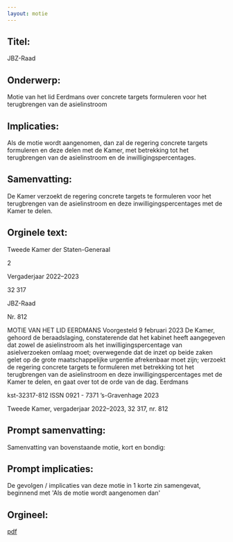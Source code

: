 ```yaml
---
layout: motie
---
```

## Titel:
JBZ-Raad
## Onderwerp:
Motie van het lid Eerdmans over concrete targets formuleren voor het terugbrengen van de asielinstroom
## Implicaties:

Als de motie wordt aangenomen, dan zal de regering concrete targets formuleren en deze delen met de Kamer, met betrekking tot het terugbrengen van de asielinstroom en de inwilligingspercentages.
## Samenvatting:

De Kamer verzoekt de regering concrete targets te formuleren voor het terugbrengen van de asielinstroom en deze inwilligingspercentages met de Kamer te delen.
## Orginele text:


Tweede Kamer der Staten-Generaal

2

Vergaderjaar 2022–2023

32 317

JBZ-Raad

Nr. 812

MOTIE VAN HET LID EERDMANS
Voorgesteld 9 februari 2023
De Kamer,
gehoord de beraadslaging,
constaterende dat het kabinet heeft aangegeven dat zowel de asielinstroom als het inwilligingspercentage van asielverzoeken omlaag moet;
overwegende dat de inzet op beide zaken gelet op de grote maatschappelijke urgentie afrekenbaar moet zijn;
verzoekt de regering concrete targets te formuleren met betrekking tot het
terugbrengen van de asielinstroom en deze inwilligingspercentages met
de Kamer te delen,
en gaat over tot de orde van de dag.
Eerdmans

kst-32317-812
ISSN 0921 - 7371
’s-Gravenhage 2023

Tweede Kamer, vergaderjaar 2022–2023, 32 317, nr. 812


## Prompt samenvatting:
Samenvatting van bovenstaande motie, kort en bondig:


## Prompt implicaties:
De gevolgen / implicaties van deze motie in 1 korte zin samengevat, beginnend met 'Als de motie wordt aangenomen dan' 

## Orgineel:
[pdf](https://gegevensmagazijn.tweedekamer.nl/OData/v4/2.0/Document(d2fcc274-1665-42a7-a7b0-74a4df95daa1)/resource)
